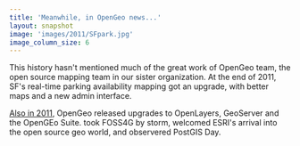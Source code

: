 ```yaml
---
title: 'Meanwhile, in OpenGeo news...'
layout: snapshot
image: 'images/2011/SFpark.jpg'
image_column_size: 6
---
```


This history hasn't mentioned much of the great work of OpenGeo team, the open source mapping team in our sister organization. At the end of 2011, SF's real-time parking availability mapping got an upgrade, with better maps and a new admin interface.

<a href="http://boundlessgeo.com/2011">Also in 2011</a>, OpenGeo released upgrades to OpenLayers, GeoServer and the OpenGEo Suite. took FOSS4G by storm, welcomed ESRI's arrival into the open source geo world, and observered PostGIS Day.